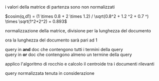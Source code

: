 i valori della matrice di partenza sono non normalizzati

$cosim(q,d1) = (1 \times 0.8 + 2 \times 1.2) / \sqrt(0.8^2 + 1.2 ^2 + 0.7 ^) \times \sqrt(1^2+2^2) = 0.893$

normalizzazione della matrice, divisione per la lunghezza del documento

ora la lunghezza del documento sarà pari ad 1


query in **and** doc che contengono tutti i termini della query <br>
query in **or** doc che contengono almeno un termine della query


applico l'algoritmo di rocchio 
e calcolo il centroide tra i documenti rilevanti

query normalizzata tenuta in considerazione

